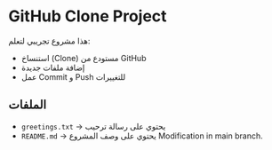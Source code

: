 # GitHub Clone Project

هذا مشروع تجريبي لتعلم:
- استنساخ (Clone) مستودع من GitHub
- إضافة ملفات جديدة
- عمل Commit و Push للتغييرات

## الملفات
- `greetings.txt` → يحتوي على رسالة ترحيب
- `README.md` → يحتوي على وصف المشروع
Modification in main branch.
